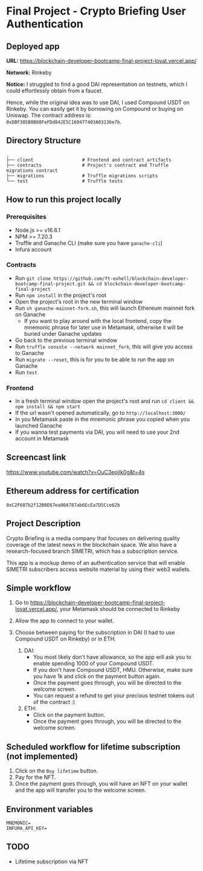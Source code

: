 # Final Project - Crypto Briefing User Authentication

## Deployed app
**URL:** https://blockchain-developer-bootcamp-final-project-lovat.vercel.app/

**Network:** Rinkeby

**Notice:** I struggled to find a good DAI representation on testnets, which I could effortlessly obtain from a faucet. 

Hence, while the original idea was to use DAI, I used Compound USDT on Rinkeby. You can easily get it by borrowing on Compound or buying on Uniswap. The contract address is: `0xDBF305B0B88FeFDd842E5C160477403A03136e7b`.

## Directory Structure
    .
    ├── client                  # Frontend and contract artifacts
    ├── contracts               # Project's contract and Truffle migrations contract
    ├── migrations              # Truffle migrations scripts
    └── test                    # Truffle tests

## How to run this project locally

### Prerequisites
- Node.js >= v16.6.1
- NPM >= 7.20.3
- Truffle and Ganache CLI (make sure you have `ganache-cli`)
- Infura account

### Contracts
- Run `git clone https://github.com/ft-exhell/blockchain-developer-bootcamp-final-project.git && cd blockchain-developer-bootcamp-final-project`
- Run `npm install` in the project's root
- Open the project's root in the new terminal window
- Run `sh ganache-mainnet-fork.sh`, this will launch Ethereum mainnet fork on Ganache
    - If you want to play around with the local frontend, copy the mnemonic phrase for later use in Metamask, otherwise it will be buried under Ganache updates
- Go back to the previous terminal window
- Run `truffle console --network mainnet_fork`, this will give you access to Ganache
- Run `migrate --reset`, this is for you to be able to run the app on Ganache
- Run `test` 

### Frontend
- In a fresh terminal window open the project's root and run `cd client && npm install && npm start`
- If the url wasn't opened automatically, go to `http://localhost:3000/`
- In you Metamask paste in the mnemonic phrase you copied when you launched Ganache
- If you wanna test payments via DAI, you will need to use your 2nd account in Metamask

## Screencast link
https://www.youtube.com/watch?v=OuC3epjlk0g&t=4s

## Ethereum address for certification

`0xC2F607b2f12B0E67ea00A787ab6EcEa7D5Cce62b`

## Project Description

Crypto Briefing is a media company that focuses on delivering quality coverage of the latest news in the blockchain space. We also have a research-focused branch SIMETRI, which has a subscription service.

This app is a mockup demo of an authentication service that will enable SIMETRI subscribers access website material by using their web3 wallets. 

## Simple workflow

1. Go to https://blockchain-developer-bootcamp-final-project-lovat.vercel.app/, your Metamask should be connected to Rinkeby

2. Allow the app to connect to your wallet.

3. Choose between paying for the subscription in DAI (I had to use Compound USDT on Rinkeby) or in ETH.
    1. DAI: 
        - You most likely don't have allowance, so the app will ask you to enable spending 1000 of your Compound USDT.
        - If you don't have Compound USDT, HMU. Otherwise, make sure you have 1k and click on the payment button again.
        - Once the payment goes through, you will be directed to the welcome screen.
        - You can request a refund to get your precious testnet tokens out of the contract :)
    2. ETH:
        - Click on the payment button.
        - Once the payment goes through, you will be directed to the welcome screen.

## Scheduled workflow for lifetime subscription (not implemented)

1. Click on the `Buy lifetime` button.
2. Pay for the NFT.
3. Once the payment goes through, you will have an NFT on your wallet and the app will transfer you to the welcome screen.

## Environment variables
```
MNEMONIC=
INFURA_API_KEY=
```

## TODO
- Lifetime subscription via NFT